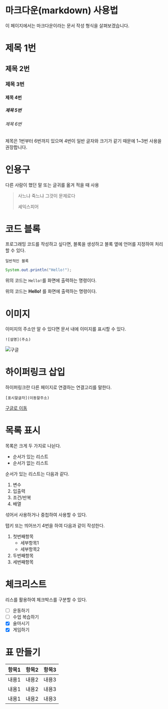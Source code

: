 # 마크다운(markdown) 사용법

이 페이지에서는 마크다운이라는 문서 작성 형식을 살펴보겠습니다.

# 제목 1번
## 제목 2번
### 제목 3번
#### 제목 4번
##### 제목 5번
###### 제목 6번

제목은 1번부터 6번까지 있으며
4번이 일반 글자와 크기가 같기 때문에 1~3번 사용을 권장합니다.

# 인용구

다른 사람이 했던 말 또는 글귀를 옮겨 적을 때 사용

> 사느냐 죽느냐 그것이 문제로다
> 
> 셰익스피어

# 코드 블록

프로그래밍 코드를 작성하고 싶다면, 블록을 생성하고 블록 옆에 언어를 지정하여 처리할 수 있다.
```
일반적인 블록
```
```java
System.out.println("Hello!");
```

위의 코드는 `Hello!`를 화면에 출력하는 명령이다.

위의 코드는 **Hello!** 를 화면에 출력하는 명령이다.

# 이미지

이미지의 주소만 알 수 있다면 문서 내에 이미지를 표시할 수 있다.

```
![설명](주소)
```

![구글](https://www.google.com/images/branding/googlelogo/1x/googlelogo_light_color_272x92dp.png)
# 하이퍼링크 삽입

하이퍼링크란 다른 페이지로 연결하는 연결고리를 말한다.

```
[표시할글자](이동할주소)
```

[구글로 이동](https://www.google.com)


# 목록 표시

목록은 크게 두 가지로 나뉜다.

- 순서가 있는 리스트
- 순서가 없는 리스트

순서가 있는 리스트는 다음과 같다.
1. 변수
2. 입출력
3. 조건/반복
4. 배열

섞어서 사용하거나 중첩하여 사용할 수 있다.

탭키 또는 띄어쓰기 4번을 하여 다음과 같이 작성한다.

1. 첫번째항목
    - 세부항목1
    - 세부항목2
2. 두번째항목
3. 세번째항목

# 체크리스트

리스를 활용하여 체크박스를 구분할 수 있다.
- [ ] 운동하기
- [ ] 수업 복습하기
- [x] 술마시기
- [x] 게임하기

# 표 만들기

|항목1|항목2|항목3|
|---|---|---|
|내용1|내용2|내용3|
|내용1|내용2|내용3|
|내용1|내용2|내용3|
